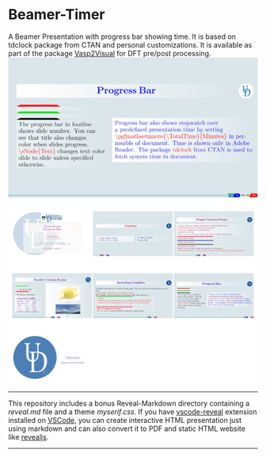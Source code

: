 # Beamer-Timer
A Beamer Presentation with progress bar showing time. It is based on tdclock package from CTAN and personal customizations. It is available as part of the package [Vasp2Visual](https://github.com/massgh/Vasp2Visual) for DFT pre/post processing.
![Time Beam1](TimeBeam.jpg)
![Time Beam2](TimeBeam1.jpg)

-----------
This repository includes a bonus Reveal-Markdown directory containing a *reveal.md* file and a theme *myserif.css*. If you have [vscode-reveal](https://marketplace.visualstudio.com/items?itemName=evilz.vscode-reveal) extension installed on [VSCode](https://code.visualstudio.com/), you can create interactive HTML presentation just using markdown and can also convert it to PDF and static HTML website like [revealjs](https://revealjs.com/).

----------
